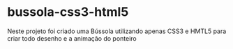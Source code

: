 # bussola-css3-html5
Neste projeto foi criado uma Bússola utilizando apenas CSS3 e HMTL5 para criar todo desenho e a animação do ponteiro 
